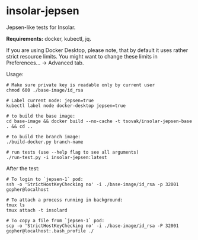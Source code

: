 # insolar-jepsen

Jepsen-like tests for Insolar.

**Requirements:** docker, kubectl, jq.

If you are using Docker Desktop, please note, that by default it uses rather strict resource limits. You might want to change these limits in Preferences... -> Advanced tab.

Usage:

```
# Make sure private key is readable only by current user
chmod 600 ./base-image/id_rsa

# Label current node: jepsen=true
kubectl label node docker-desktop jepsen=true

# to build the base image:
cd base-image && docker build --no-cache -t tsovak/insolar-jepsen-base . && cd ..

# to build the branch image:
./build-docker.py branch-name

# run tests (use --help flag to see all arguments)
./run-test.py -i insolar-jepsen:latest
```

After the test:

```
# To login to `jepsen-1` pod:
ssh -o 'StrictHostKeyChecking no' -i ./base-image/id_rsa -p 32001 gopher@localhost

# To attach a process running in background:
tmux ls
tmux attach -t insolard

# To copy a file from `jepsen-1` pod:
scp -o 'StrictHostKeyChecking no' -i ./base-image/id_rsa -P 32001 gopher@localhost:.bash_profile ./
```
